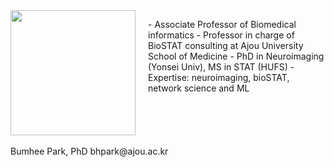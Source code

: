 <div style="display: flex; align-items: flex-start;">
  <div style="margin-right: 20px;">
    <img src="../assets/img/profe.png" style="width: 200px;"/>
  </div>
  <div>
    <p>
    - Associate Professor of Biomedical informatics
    - Professor in charge of BioSTAT consulting at Ajou University School of Medicine
    - PhD in Neuroimaging (Yonsei Univ), MS in STAT (HUFS)
    - Expertise: neuroimaging, bioSTAT, network science and ML
    </p1>                                              
  </div>
</div>
<br>
<p1>Bumhee Park, PhD</p1>
<p1>bhpark@ajou.ac.kr</p1>
